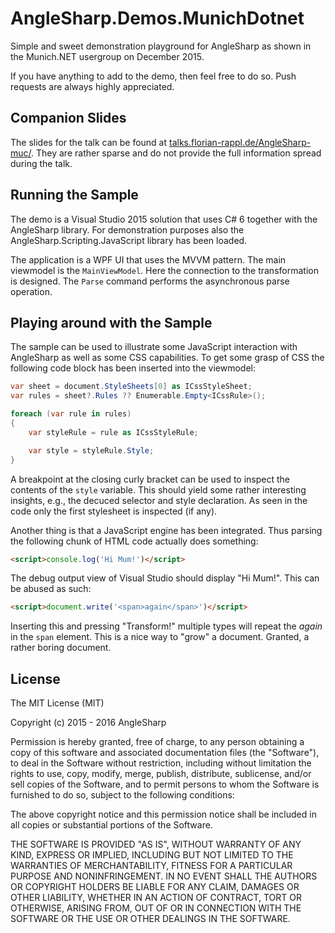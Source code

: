# AngleSharp.Demos.MunichDotnet

Simple and sweet demonstration playground for AngleSharp as shown in the Munich.NET usergroup on December 2015.

If you have anything to add to the demo, then feel free to do so. Push requests are always highly appreciated.

## Companion Slides

The slides for the talk can be found at [talks.florian-rappl.de/AngleSharp-muc/](http://talks.florian-rappl.de/AngleSharp-muc/?full#final). They are rather sparse and do not provide the full information spread during the talk.

## Running the Sample

The demo is a Visual Studio 2015 solution that uses C# 6 together with the AngleSharp library. For demonstration purposes also the AngleSharp.Scripting.JavaScript library has been loaded.

The application is a WPF UI that uses the MVVM pattern. The main viewmodel is the `MainViewModel`. Here the connection to the transformation is designed. The `Parse` command performs the asynchronous parse operation.

## Playing around with the Sample

The sample can be used to illustrate some JavaScript interaction with AngleSharp as well as some CSS capabilities. To get some grasp of CSS the following code block has been inserted into the viewmodel:

```cs
var sheet = document.StyleSheets[0] as ICssStyleSheet;
var rules = sheet?.Rules ?? Enumerable.Empty<ICssRule>();

foreach (var rule in rules)
{
    var styleRule = rule as ICssStyleRule;

    var style = styleRule.Style;
}
```

A breakpoint at the closing curly bracket can be used to inspect the contents of the `style` variable. This should yield some rather interesting insights, e.g., the decuced selector and style declaration. As seen in the code only the first stylesheet is inspected (if any).

Another thing is that a JavaScript engine has been integrated. Thus parsing the following chunk of HTML code actually does something:

```html
<script>console.log('Hi Mum!')</script>
```

The debug output view of Visual Studio should display "Hi Mum!". This can be abused as such:

```html
<script>document.write('<span>again</span>')</script>
```

Inserting this and pressing "Transform!" multiple types will repeat the *again* in the `span` element. This is a nice way to "grow" a document. Granted, a rather boring document.

## License

The MIT License (MIT)

Copyright (c) 2015 - 2016 AngleSharp

Permission is hereby granted, free of charge, to any person obtaining a copy of this software and associated documentation files (the "Software"), to deal in the Software without restriction, including without limitation the rights to use, copy, modify, merge, publish, distribute, sublicense, and/or sell copies of the Software, and to permit persons to whom the Software is furnished to do so, subject to the following conditions:

The above copyright notice and this permission notice shall be included in all copies or substantial portions of the Software.

THE SOFTWARE IS PROVIDED "AS IS", WITHOUT WARRANTY OF ANY KIND, EXPRESS OR IMPLIED, INCLUDING BUT NOT LIMITED TO THE WARRANTIES OF MERCHANTABILITY, FITNESS FOR A PARTICULAR PURPOSE AND NONINFRINGEMENT. IN NO EVENT SHALL THE AUTHORS OR COPYRIGHT HOLDERS BE LIABLE FOR ANY CLAIM, DAMAGES OR OTHER LIABILITY, WHETHER IN AN ACTION OF CONTRACT, TORT OR OTHERWISE, ARISING FROM, OUT OF OR IN CONNECTION WITH THE SOFTWARE OR THE USE OR OTHER DEALINGS IN THE SOFTWARE.
